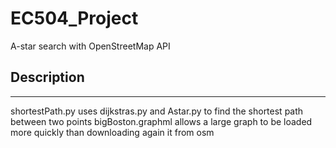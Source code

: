 # EC504_Project

A-star search with OpenStreetMap API

## Description
-------
shortestPath.py uses dijkstras.py and Astar.py to find the shortest path between two points
bigBoston.graphml allows a large graph to be loaded more quickly than downloading again it from osm
